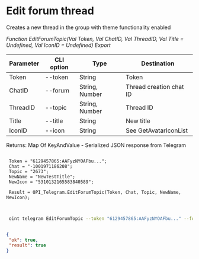 ﻿---
sidebar_position: 3
---

# Edit forum thread
 Creates a new thread in the group with theme functionality enabled


*Function EditForumTopic(Val Token, Val ChatID, Val ThreadID, Val Title = Undefined, Val IconID = Undefined) Export*

 | Parameter | CLI option | Type | Destination |
 |-|-|-|-|
 | Token | --token | String | Token |
 | ChatID | --forum | String, Number | Thread creation chat ID |
 | ThreadID | --topic | String, Number | Thread ID |
 | Title | --title | String | New title |
 | IconID | --icon | String | See GetAvatarIconList |

 
 Returns: Map Of KeyAndValue - Serialized JSON response from Telegram

```bsl title="Code example"
	
 Token = "6129457865:AAFyzNYOAFbu...";
 Chat = "-1001971186208";
 Topic = "2673";
 NewName = "NewTestTitle";
 NewIcon = "5310132165583840589";
 
 Result = OPI_Telegram.EditForumTopic(Token, Chat, Topic, NewName, NewIcon);
	
```

```sh title="CLI command example"
 
 oint telegram EditForumTopic --token "6129457865:AAFyzNYOAFbu..." --forum %forum% --topic %topic% --title %title% --icon %icon%


```


```json title="Result"

{
 "ok": true,
 "result": true
}

```
